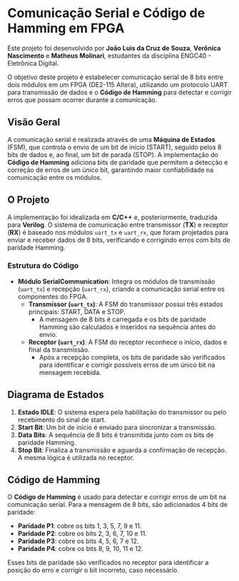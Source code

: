 # Comunicação Serial e Código de Hamming em FPGA

Este projeto foi desenvolvido por **João Luis da Cruz de Souza**, **Verônica Nascimento** e **Matheus Molinari**, estudantes da disciplina ENGC40 - Eletrônica Digital.

O objetivo deste projeto é estabelecer comunicação serial de 8 bits entre dois módulos em um FPGA (DE2-115 Altera), utilizando um protocolo UART para transmissão de dados e o **Código de Hamming** para detectar e corrigir erros que possam ocorrer durante a comunicação.

##  Visão Geral
A comunicação serial é realizada através de uma **Máquina de Estados** (FSM), que controla o envio de um bit de início (START), seguido pelos 8 bits de dados e, ao final, um bit de parada (STOP). A implementação do **Código de Hamming** adiciona bits de paridade que permitem a detecção e correção de erros de um único bit, garantindo maior confiabilidade na comunicação entre os módulos.

##  O Projeto
A implementação foi idealizada em **C/C++** e, posteriormente, traduzida para **Verilog**. O sistema de comunicação entre transmissor (**TX**) e receptor (**RX**) é baseado nos módulos `uart_tx` e `uart_rx`, que foram projetados para enviar e receber dados de 8 bits, verificando e corrigindo erros com bits de paridade Hamming.

### Estrutura do Código
- **Módulo SerialCommunication**: Integra os módulos de transmissão (`uart_tx`) e recepção (`uart_rx`), criando a comunicação serial entre os componentes do FPGA.
  - **Transmissor (`uart_tx`)**: A FSM do transmissor possui três estados principais: START, DATA e STOP.
    - A mensagem de 8 bits é carregada e os bits de paridade Hamming são calculados e inseridos na sequência antes do envio.
  - **Receptor (`uart_rx`)**: A FSM do receptor reconhece o início, dados e final da transmissão.
    - Após a recepção completa, os bits de paridade são verificados para identificar e corrigir possíveis erros de um único bit na mensagem recebida.


##  Diagrama de Estados
1. **Estado IDLE**: O sistema espera pela habilitação do transmissor ou pelo recebimento do sinal de start.
2. **Start Bit**: Um bit de início é enviado para sincronizar a transmissão.
3. **Data Bits**: A sequência de 8 bits é transmitida junto com os bits de paridade Hamming.
4. **Stop Bit**: Finaliza a transmissão e aguarda a confirmação de recepção.
A mesma lógica é utilizada no receptor.

## Código de Hamming
O **Código de Hamming** é usado para detectar e corrigir erros de um bit na comunicação serial. Para a mensagem de 8 bits, são adicionados 4 bits de paridade:

- **Paridade P1**: cobre os bits 1, 3, 5, 7, 9 e 11.
- **Paridade P2**: cobre os bits 2, 3, 6, 7, 10 e 11.
- **Paridade P3**: cobre os bits 4, 5, 6, 7 e 12.
- **Paridade P4**: cobre os bits 8, 9, 10, 11 e 12.

Esses bits de paridade são verificados no receptor para identificar a posição do erro e corrigir o bit incorreto, caso necessário.

